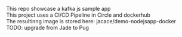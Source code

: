 This repo showcase a kafka js sample app
<br>
This project uses a CI/CD Pipeline in Circle and dockerhub
<br>
The resultinng image is stored here: jacace/demo-nodejsapp-docker
<br>
TODO: upgrade from Jade to Pug

